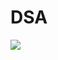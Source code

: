 <h1 style="align=center" >DSA</h1>

<img src="https://media.geeksforgeeks.org/wp-content/uploads/20220520182504/ClassificationofDataStructure-660x347.jpg">
